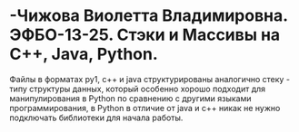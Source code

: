 # -Чижова Виолетта Владимировна. ЭФБО-13-25. Cтэки и Массивы на C++, Java, Python.
Файлы в форматах py1, c++ и java структурированы аналогично стеку - типу структуры данных, который особенно хорошо подходит для манипулирования в Python по сравнению с другими языками программирования, в Python в отличие от java и c++ никак не нужно подключать библиотеки для начала работы.
